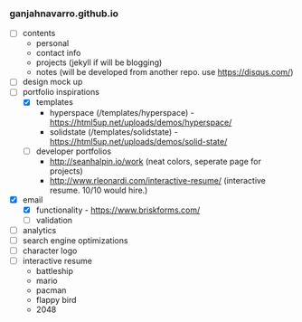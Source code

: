 ### ganjahnavarro.github.io

- [ ] contents
    * personal
    * contact info
    * projects (jekyll if will be blogging)
    * notes (will be developed from another repo. use https://disqus.com/)
- [ ] design mock up
- [ ] portfolio inspirations
    - [x] templates
        * hyperspace (/templates/hyperspace) - https://html5up.net/uploads/demos/hyperspace/
        * solidstate (/templates/solidstate) - https://html5up.net/uploads/demos/solid-state/
    - [ ] developer portfolios
        * http://seanhalpin.io/work (neat colors, seperate page for projects)
        * http://www.rleonardi.com/interactive-resume/ (interactive resume. 10/10 would hire.)
- [x] email
    - [x] functionality - https://www.briskforms.com/
    - [ ] validation
- [ ] analytics
- [ ] search engine optimizations
- [ ] character logo
- [ ] interactive resume
    * battleship
    * mario
    * pacman
    * flappy bird
    * 2048
